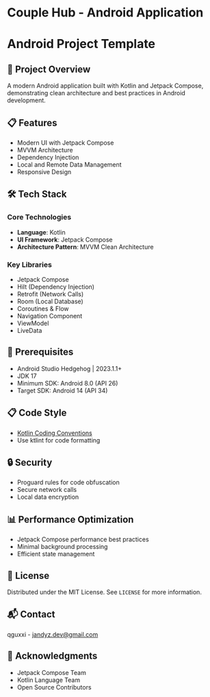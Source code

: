 # Couple Hub - Android Application
# Android Project Template

## 🚀 Project Overview

A modern Android application built with Kotlin and Jetpack Compose, demonstrating clean architecture and best practices in Android development.

## 📋 Features

- Modern UI with Jetpack Compose
- MVVM Architecture
- Dependency Injection
- Local and Remote Data Management
- Responsive Design

## 🛠 Tech Stack

### Core Technologies
- **Language**: Kotlin
- **UI Framework**: Jetpack Compose
- **Architecture Pattern**: MVVM Clean Architecture

### Key Libraries
- Jetpack Compose
- Hilt (Dependency Injection)
- Retrofit (Network Calls)
- Room (Local Database)
- Coroutines & Flow
- Navigation Component
- ViewModel
- LiveData

## 📲 Prerequisites

- Android Studio Hedgehog | 2023.1.1+
- JDK 17
- Minimum SDK: Android 8.0 (API 26)
- Target SDK: Android 14 (API 34)

## 📋 Code Style
- [Kotlin Coding Conventions](https://kotlinlang.org/docs/coding-conventions.html)
- Use ktlint for code formatting

## 🔒 Security

- Proguard rules for code obfuscation
- Secure network calls
- Local data encryption

## 📊 Performance Optimization
- Jetpack Compose performance best practices
- Minimal background processing
- Efficient state management

## 📄 License

Distributed under the MIT License. See `LICENSE` for more information.

## 📬 Contact

qguxxi - [jandyz.dev@gmail.com](jandyz.dev@gmail.com)

## 🌟 Acknowledgments
- Jetpack Compose Team
- Kotlin Language Team
- Open Source Contributors

